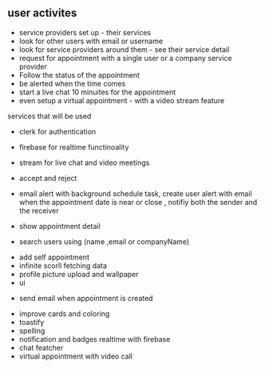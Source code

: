 
## user activites
- service providers set up - their services
- look for other users with email or username
- look for service providers around them - see their service detail
- request for appointment with a single user or a company service provider
- Follow the status of the appointment 
- be alerted when the time comes 
- start a live chat 10 minuites for the appointment 
- even setup a virtual appointment - with a video stream feature

services that will be used 
- clerk for authentication
- firebase for realtime functinoality 
- stream for live chat and video meetings 

- accept and reject
- email alert with background schedule task,  create user alert with email when the appointment date is near or close , notifiy both the sender and the receiver
- show appointment detail
+ search users using (name ,email or companyName)
- add self appointment
- infinite scorll fetching data 
- profile picture upload and wallpaper
- ui 
+ send email when appointment is created

- improve cards and coloring
- toastify
- spelling
- notification and badges realtime with firebase
- chat featcher
- virtual appointment with video call
